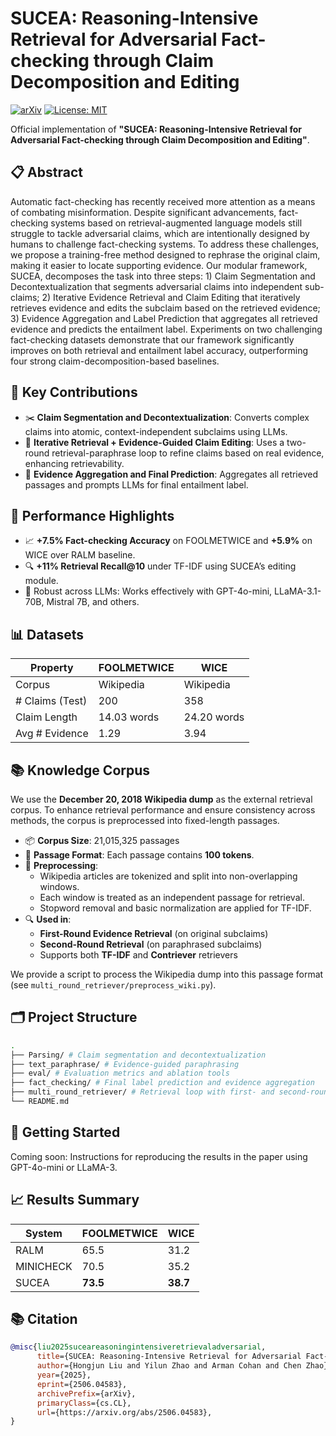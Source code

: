 # SUCEA: Reasoning-Intensive Retrieval for Adversarial Fact-checking through Claim Decomposition and Editing
[![arXiv](https://img.shields.io/badge/arXiv-2506.04583-blue)](link_to_arxiv) 
[![License: MIT](https://img.shields.io/badge/License-MIT-yellow.svg)](LICENSE)

Official implementation of **"SUCEA: Reasoning-Intensive Retrieval for Adversarial Fact-checking through Claim Decomposition and Editing"**.

## 📋 Abstract
Automatic fact-checking has recently received more attention as a means of combating misinformation. Despite significant advancements, fact-checking systems based on retrieval-augmented language models still struggle to tackle adversarial claims, which are intentionally designed by humans to challenge fact-checking systems. To address these challenges, we propose a training-free method designed to rephrase the original claim, making it easier to locate supporting evidence. Our modular framework, SUCEA, decomposes the task into three steps: 1) Claim Segmentation and Decontextualization that segments adversarial claims into independent sub-claims; 2) Iterative Evidence Retrieval and Claim Editing that iteratively retrieves evidence and edits the subclaim based on the retrieved evidence; 3) Evidence Aggregation and Label Prediction that aggregates all retrieved evidence and predicts the entailment label. Experiments on two challenging fact-checking datasets demonstrate that our framework significantly improves on both retrieval and entailment label accuracy, outperforming four strong claim-decomposition-based baselines.

## 🧠 Key Contributions

- ✂️ **Claim Segmentation and Decontextualization**: Converts complex claims into atomic, context-independent subclaims using LLMs.
- 🔁 **Iterative Retrieval + Evidence-Guided Claim Editing**: Uses a two-round retrieval-paraphrase loop to refine claims based on real evidence, enhancing retrievability.
- 🧩 **Evidence Aggregation and Final Prediction**: Aggregates all retrieved passages and prompts LLMs for final entailment label.

## 🚀 Performance Highlights

- 📈 **+7.5% Fact-checking Accuracy** on FOOLMETWICE and **+5.9%** on WICE over RALM baseline.
- 🔍 **+11% Retrieval Recall@10** under TF-IDF using SUCEA’s editing module.
- 🔄 Robust across LLMs: Works effectively with GPT-4o-mini, LLaMA-3.1-70B, Mistral 7B, and others.

## 📊 Datasets

| Property          | FOOLMETWICE     | WICE             |
|------------------|------------------|------------------|
| Corpus           | Wikipedia        | Wikipedia        |
| # Claims (Test)  | 200              | 358              |
| Claim Length     | 14.03 words     | 24.20 words     |
| Avg # Evidence   | 1.29             | 3.94             |

## 📚 Knowledge Corpus

We use the **December 20, 2018 Wikipedia dump** as the external retrieval corpus. To enhance retrieval performance and ensure consistency across methods, the corpus is preprocessed into fixed-length passages.

- 📦 **Corpus Size**: 21,015,325 passages
- 📄 **Passage Format**: Each passage contains **100 tokens**.
- 🧹 **Preprocessing**:
  - Wikipedia articles are tokenized and split into non-overlapping windows.
  - Each window is treated as an independent passage for retrieval.
  - Stopword removal and basic normalization are applied for TF-IDF.
- 🔍 **Used in**:
  - **First-Round Evidence Retrieval** (on original subclaims)
  - **Second-Round Retrieval** (on paraphrased subclaims)
  - Supports both **TF-IDF** and **Contriever** retrievers

We provide a script to process the Wikipedia dump into this passage format (see `multi_round_retriever/preprocess_wiki.py`).

## 🗂️ Project Structure
```bash
.
├── Parsing/ # Claim segmentation and decontextualization
├── text_paraphrase/ # Evidence-guided paraphrasing
├── eval/ # Evaluation metrics and ablation tools
├── fact_checking/ # Final label prediction and evidence aggregation
├── multi_round_retriever/ # Retrieval loop with first- and second-round logic
└── README.md
```

## 🧪 Getting Started

Coming soon: Instructions for reproducing the results in the paper using GPT-4o-mini or LLaMA-3.

## 📈 Results Summary

| System     | FOOLMETWICE | WICE |
|------------|-------------|------|
| RALM       | 65.5        | 31.2 |
| MINICHECK  | 70.5        | 35.2 |
| SUCEA      | **73.5**    | **38.7** |

## 📚 Citation
```bibtex
@misc{liu2025suceareasoningintensiveretrievaladversarial,
      title={SUCEA: Reasoning-Intensive Retrieval for Adversarial Fact-checking through Claim Decomposition and Editing}, 
      author={Hongjun Liu and Yilun Zhao and Arman Cohan and Chen Zhao},
      year={2025},
      eprint={2506.04583},
      archivePrefix={arXiv},
      primaryClass={cs.CL},
      url={https://arxiv.org/abs/2506.04583}, 
}
